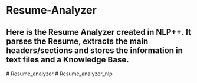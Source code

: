 # Resume-Analyzer

## Here is the Resume Analyzer created in NLP++. It parses the Resume, extracts the main headers/sections and stores the information in text files and a Knowledge Base.
#   R e s u m e _ a n a l y z e r  
 # Resume_analyzer_nlp

